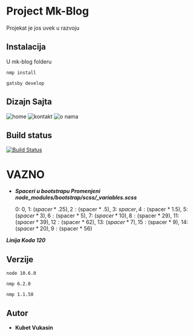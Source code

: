 # Project Mk-Blog

Projekat je jos uvek u razvoju

## Instalacija

U mk-blog folderu
```
nmp install
```
```
gatsby develop
```
## Dizajn Sajta
![home](https://user-images.githubusercontent.com/41026612/43161670-03433bf8-8f89-11e8-99c9-81c94f11e08a.png)
![kontakt](https://user-images.githubusercontent.com/41026612/43161671-0369dc90-8f89-11e8-941d-035deabbbeab.png)
![o nama](https://user-images.githubusercontent.com/41026612/43161672-0388c556-8f89-11e8-878f-9d94c4691f38.png)
## Build status
[![Build Status](https://travis-ci.org/akashnimare/foco.svg?branch=master)](https://travis-ci.org/akashnimare/foco)

# VAZNO

* ***Spaceri u bootstrapu Promenjeni node_modules/bootstrap/scss/_variables.scss***

  0: 0,
  1: ($spacer * .25),
  2: ($spacer * .5),
  3: $spacer,
  4: ($spacer * 1.5),
  5: ($spacer * 3),
  6: ($spacer * 5),
  7: ($spacer * 10),
  8: ($spacer * 29),
  11: ($spacer * 39),
  12: ($spacer * 62),
  13: ($spacer * 7),
  15: ($spacer * 9),
  14: ($spacer * 20),
  9: ($spacer * 56)

***Linija Koda 120***

## Verzije
```
node 10.6.0
```
```
nmp 6.2.0
```
```
nmp 1.1.58
```
## Autor

* **Kubet Vukasin**
